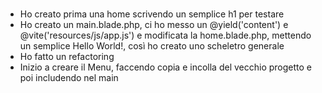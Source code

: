 #
- Ho creato prima una home scrivendo un semplice h1 per testare
- Ho creato un main.blade.php, ci ho messo un @yield('content') e @vite('resources/js/app.js') e modificata la home.blade.php, mettendo un semplice Hello World!, così ho creato uno scheletro generale
- Ho fatto un refactoring
- Inizio a creare il Menu, faccendo copia e incolla del vecchio progetto e poi includendo nel main
